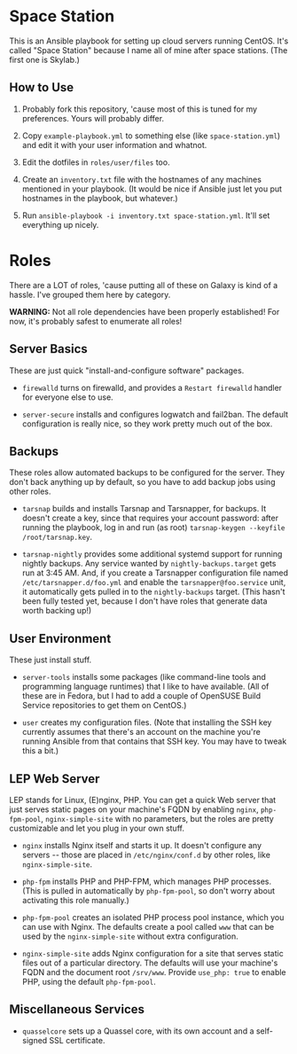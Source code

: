 Space Station
=============
This is an Ansible playbook for setting up cloud servers running CentOS.
It's called "Space Station" because I name all of mine after space stations.
(The first one is Skylab.)


How to Use
----------
1.  Probably fork this repository, 'cause most of this is tuned for my
    preferences. Yours will probably differ.

2.  Copy `example-playbook.yml` to something else (like `space-station.yml`)
    and edit it with your user information and whatnot.

3.  Edit the dotfiles in `roles/user/files` too.

4.  Create an `inventory.txt` file with the hostnames of any machines
    mentioned in your playbook. (It would be nice if Ansible just let you
    put hostnames in the playbook, but whatever.)

5.  Run `ansible-playbook -i inventory.txt space-station.yml`.
    It'll set everything up nicely.


Roles
=====
There are a LOT of roles, 'cause putting all of these on Galaxy is kind of
a hassle. I've grouped them here by category.

**WARNING:** Not all role dependencies have been properly established!
For now, it's probably safest to enumerate all roles!

Server Basics
-------------
These are just quick "install-and-configure software" packages.

* `firewalld` turns on firewalld, and provides a `Restart firewalld` handler
  for everyone else to use.

* `server-secure` installs and configures logwatch and fail2ban.
  The default configuration is really nice, so they work pretty much out
  of the box.


Backups
-------
These roles allow automated backups to be configured for the server.
They don't back anything up by default, so you have to add backup jobs
using other roles.

* `tarsnap` builds and installs Tarsnap and Tarsnapper, for backups.
  It doesn't create a key, since that requires your account password:
  after running the playbook, log in and run (as root)
  `tarsnap-keygen --keyfile /root/tarsnap.key`.

* `tarsnap-nightly` provides some additional systemd support for running
  nightly backups. Any service wanted by `nightly-backups.target` gets run at
  3:45 AM. And, if you create a Tarsnapper configuration file named
  `/etc/tarsnapper.d/foo.yml` and enable the `tarsnapper@foo.service` unit,
  it automatically gets pulled in to the `nightly-backups` target.
  (This hasn't been fully tested yet, because I don't have roles that
  generate data worth backing up!)


User Environment
----------------
These just install stuff.

* `server-tools` installs some packages (like command-line tools and
  programming language runtimes) that I like to have available.
  (All of these are in Fedora, but I had to add a couple of OpenSUSE
  Build Service repositories to get them on CentOS.)

* `user` creates my configuration files. (Note that installing the SSH key
  currently assumes that there's an account on the machine you're running
  Ansible from that contains that SSH key. You may have to tweak this a bit.)


LEP Web Server
--------------
LEP stands for Linux, (E)nginx, PHP. You can get a quick Web server that
just serves static pages on your machine's FQDN by enabling
`nginx`, `php-fpm-pool`, `nginx-simple-site` with no parameters,
but the roles are pretty customizable and let you plug in your own stuff.

* `nginx` installs Nginx itself and starts it up.
  It doesn't configure any servers -- those are placed in `/etc/nginx/conf.d`
  by other roles, like `nginx-simple-site`.

* `php-fpm` installs PHP and PHP-FPM, which manages PHP processes.
  (This is pulled in automatically by `php-fpm-pool`, so don't worry about
  activating this role manually.)

* `php-fpm-pool` creates an isolated PHP process pool instance, which you
  can use with Nginx. The defaults create a pool called `www` that can
  be used by the `nginx-simple-site` without extra configuration.

* `nginx-simple-site` adds Nginx configuration for a site that serves
  static files out of a particular directory. The defaults will use
  your machine's FQDN and the document root `/srv/www`.
  Provide `use_php: true` to enable PHP, using the default `php-fpm-pool`.


Miscellaneous Services
----------------------
* `quasselcore` sets up a Quassel core, with its own account and a self-signed
  SSL certificate.

